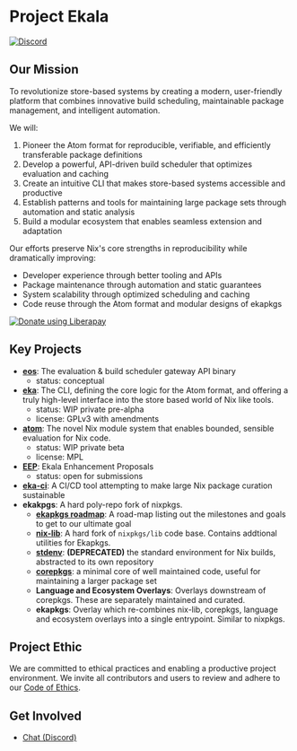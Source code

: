
# Project Ekala

[![Discord](https://img.shields.io/discord/1257327654047187024?label=Discord&logo=discord&logoColor=white)](https://discord.gg/DgC9Snxmg7)

## Our Mission

To revolutionize store-based systems by creating a modern, user-friendly platform that combines innovative build scheduling, maintainable package management, and intelligent automation.

We will:

1. Pioneer the Atom format for reproducible, verifiable, and efficiently transferable package definitions
2. Develop a powerful, API-driven build scheduler that optimizes evaluation and caching
3. Create an intuitive CLI that makes store-based systems accessible and productive
4. Establish patterns and tools for maintaining large package sets through automation and static analysis
5. Build a modular ecosystem that enables seamless extension and adaptation

Our efforts preserve Nix's core strengths in reproducibility while dramatically improving:

- Developer experience through better tooling and APIs
- Package maintenance through automation and static guarantees
- System scalability through optimized scheduling and caching
- Code reuse through the Atom format and modular designs of ekapkgs

<noscript><a href="https://liberapay.com/Ekala/donate"><img alt="Donate using Liberapay" src="https://liberapay.com/assets/widgets/donate.svg"></a></noscript>

## Key Projects

- [**eos**](https://github.com/ekala-project/eos): The evaluation & build scheduler gateway API binary
  - status: conceptual
- [**eka**](https://github.com/ekala-project/eka): The CLI, defining the core logic for the Atom format, and offering a truly high-level interface into the store based world of Nix like tools.
  - status: WIP private pre-alpha
  - license: GPLv3 with amendments
- [**atom**](https://github.com/ekala-project/atom): The novel Nix module system that enables bounded, sensible evaluation for Nix code.
  - status: WIP private beta
  - license: MPL
- [**EEP**](https://github.com/ekala-project/eeps): Ekala Enhancement Proposals
  - status: open for submissions
- [**eka-ci**](https://github.com/ekala-project/eka-ci): A CI/CD tool attempting to make large Nix package curation sustainable
- **ekakpgs**: A hard poly-repo fork of nixpkgs.
  - [**ekapkgs roadmap**](https://github.com/ekala-project/ekapkgs-roadmap): A road-map listing out the milestones and goals to get to our ultimate goal
  - [**nix-lib**](https://github.com/ekala-project/nix-lib): A hard fork of `nixpkgs/lib` code base. Contains addtional utilities for Ekapkgs.
  - [**stdenv**](https://github.com/ekala-project/stdenv): **(DEPRECATED)** the standard environment for Nix builds, abstracted to its own repository
  - [**corepkgs**](https://github.com/ekala-project/corepkgs): a minimal core of well maintained code, useful for maintaining a larger package set
  - **Language and Ecosystem Overlays**: Overlays downstream of corepkgs. These are separately maintained and curated.
  - **ekapkgs**: Overlay which re-combines nix-lib, corepkgs, language and ecosystem overlays into a single entrypoint. Similar to nixpkgs.

## Project Ethic

We are committed to ethical practices and enabling a productive project environment.
We invite all contributors and users to review and adhere to our [Code of Ethics](https://github.com/ekala-project/.github/tree/master?tab=coc-ov-file).

## Get Involved

- [Chat (Discord)](https://discord.gg/DgC9Snxmg7)
